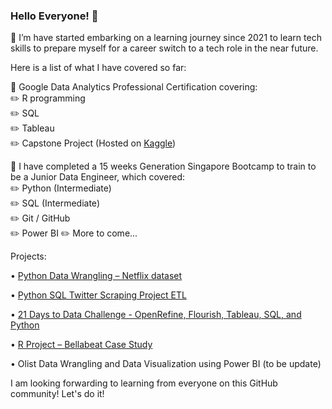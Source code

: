 ### Hello Everyone! 👋

🌱 I’m have started embarking on a learning journey since 2021 to learn tech skills to prepare myself for a career switch to a tech role in the near future. 

Here is a list of what I have covered so far:  

:orange_book: Google Data Analytics Professional Certification covering:  
			 :pencil2: R programming  
			 :pencil2: SQL  
			 :pencil2: Tableau  
       :pencil2: Capstone Project (Hosted on [Kaggle](https://www.kaggle.com/code/carolw13/bellabeat-case-study))
    
:orange_book: I have completed a 15 weeks Generation Singapore Bootcamp to train to be a Junior Data Engineer, which covered:  
				:pencil2: Python (Intermediate)  
				:pencil2: SQL (Intermediate)  
				:pencil2: Git / GitHub  
				:pencil2: Power BI 
				:pencil2: More to come...  

Projects:

•	[Python Data Wrangling – Netflix dataset](https://github.com/WongSC13/DataWrangling_Netflix)

•	[Python SQL Twitter Scraping Project ETL](https://github.com/WongSC13/twitter_scraping_project_ETL.git)

•	[21 Days to Data Challenge - OpenRefine, Flourish, Tableau, SQL, and Python](https://www.linkedin.com/pulse/what-i-learned-21-days-data-carol-wong/?trackingId=Gcukgvr9RUi2yPqwpj9S4g%3D%3D)

•	[R Project – Bellabeat Case Study](https://github.com/WongSC13/R_Project_Bellabeat_Case_Study)

•	Olist Data Wrangling and Data Visualization using Power BI (to be update)

 I am looking forwarding to learning from everyone on this GitHub community! Let's do it!   
<!--
**WongSC13/WongSC13** is a ✨ _special_ ✨ repository because its `README.md` (this file) appears on your GitHub profile.

Here are some ideas to get you started:

- 🔭 I’m currently working on ...
- 🌱 I’m currently learning ...
- 👯 I’m looking to collaborate on ...
- 🤔 I’m looking for help with ...
- 💬 Ask me about ...
- 📫 How to reach me: ...
- 😄 Pronouns: ...
- ⚡ Fun fact: ...
-->

